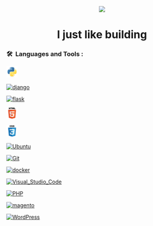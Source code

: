 <p align="center" style="padding-bottom:0; margin-bottom:0;">
    <img src="https://readme-typing-svg.herokuapp.com/?lines=Python+Backend+Developer&font=Fira%20Code&center=true&width=380&height=50">
</p>

<h1 align="center">I just like building</h1>

### 🛠 &nbsp;Languages and Tools :
<p align="left"> 
<a href="https://www.python.org" target="_blank" rel="noreferrer"> <img src="https://raw.githubusercontent.com/devicons/devicon/master/icons/python/python-original.svg" alt="python" width="30" height="30"/> </a>

<a href="https://www.djangoproject.com" target="_blank" rel="noreferrer"> <img src="https://upload.wikimedia.org/wikipedia/commons/7/75/Django_logo.svg" alt="django" width="90" height="30"/> </a> 

<a href="https://flask.palletsprojects.com/en/2.2.x/" target="_blank" rel="noreferrer"> <img src="https://i0.wp.com/www.jumpingrivers.com/blog/python-api-deployment-rstudio-flask/flask.png?w=400&ssl=1" alt="flask" width="50" height="30"/> </a> 

<a href="https://www.w3.org/html/" target="_blank" rel="noreferrer"> <img src="https://raw.githubusercontent.com/devicons/devicon/master/icons/html5/html5-original-wordmark.svg" alt="html5" width="30" height="30"/> </a> 

<a href="https://www.w3schools.com/css/" target="_blank" rel="noreferrer"> <img src="https://raw.githubusercontent.com/devicons/devicon/master/icons/css3/css3-original-wordmark.svg" alt="css3" width="30" height="30"/> </a>

<a href="https://en.wikipedia.org/wiki/Ubuntu" target="_blank" rel="noreferrer"> <img src="https://en.wikipedia.org/wiki/Ubuntu#/media/File:Ubuntu-logo-2022.svg" alt="Ubuntu" width="30" height="30"/> </a>

<a href="https://en.wikipedia.org/wiki/Git" target="_blank" rel="noreferrer"> <img src="https://en.wikipedia.org/wiki/Git#/media/File:Git-logo.svg" alt="Git" width="30" height="30"/> </a>

<a href="https://www.docker.com" target="_blank" rel="noreferrer"> <img src="https://ru.wikipedia.org/wiki/Docker#/media/%D0%A4%D0%B0%D0%B9%D0%BB:Docker_(container_engine)_logo.svg" alt="docker" width="30" height="30"/> </a>

<a href="https://en.wikipedia.org/wiki/Visual_Studio_Code" target="_blank" rel="noreferrer"> <img src="https://en.wikipedia.org/wiki/Visual_Studio_Code#/media/File:Visual_Studio_Code_1.35_icon.svg" alt="Visual_Studio_Code" width="30" height="30"/> </a>

<a href="https://en.wikipedia.org/wiki/PHP" target="_blank" rel="noreferrer"> <img src="https://en.wikipedia.org/wiki/PHP#/media/File:PHP-logo.svg" alt="PHP" width="30" height="30"/> </a>

<a href="https://devdocs.magento.com" target="_blank" rel="noreferrer"> <img src="https://ru.wikipedia.org/wiki/Adobe#/media/%D0%A4%D0%B0%D0%B9%D0%BB:Adobe_Corporate_logo.svg" alt="magento" width="30" height="30"/> </a>

<a href="https://en.wikipedia.org/wiki/WordPress" target="_blank" rel="noreferrer"> <img src="https://en.wikipedia.org/wiki/WordPress#/media/File:WordPress_logo.svg" alt="WordPress" width="30" height="30"/> </a>





<!--
**Kostiantyn-Liapkalo/Kostiantyn-Liapkalo** is a ✨ _special_ ✨ repository because its `README.md` (this file) appears on your GitHub profile.

Here are some ideas to get you started:

- 🔭 I’m currently working on ...
- 🌱 I’m currently learning ...
- 👯 I’m looking to collaborate on ...
- 🤔 I’m looking for help with ...
- 💬 Ask me about ...
- 📫 How to reach me: ...
- 😄 Pronouns: ...
- ⚡ Fun fact: ...
-->
